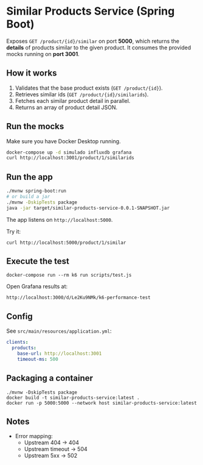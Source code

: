 # Similar Products Service (Spring Boot)

Exposes `GET /product/{id}/similar` on port **5000**, which returns the **details** of products similar to the given product.
It consumes the provided mocks running on **port 3001**.

## How it works
1. Validates that the base product exists (`GET /product/{id}`).
2. Retrieves similar ids (`GET /product/{id}/similarids`).
3. Fetches each similar product detail in parallel.
4. Returns an array of product detail JSON.

## Run the mocks
Make sure you have Docker Desktop running.

```bash
docker-compose up -d simulado influxdb grafana
curl http://localhost:3001/product/1/similarids
```

## Run the app
```bash
./mvnw spring-boot:run
# or build a jar
./mvnw -DskipTests package
java -jar target/similar-products-service-0.0.1-SNAPSHOT.jar
```

The app listens on `http://localhost:5000`.

Try it:
```
curl http://localhost:5000/product/1/similar
```

## Execute the test
```
docker-compose run --rm k6 run scripts/test.js
```
Open Grafana results at:
```
http://localhost:3000/d/Le2Ku9NMk/k6-performance-test
```

## Config
See `src/main/resources/application.yml`:
```yaml
clients:
  products:
    base-url: http://localhost:3001
    timeout-ms: 500
```

## Packaging a container
```
./mvnw -DskipTests package
docker build -t similar-products-service:latest .
docker run -p 5000:5000 --network host similar-products-service:latest
```

## Notes
- Error mapping:
  - Upstream 404 → 404
  - Upstream timeout → 504
  - Upstream 5xx → 502
